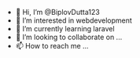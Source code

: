 - 👋 Hi, I’m @BiplovDutta123
- 👀 I’m interested in webdevelopment
- 🌱 I’m currently learning laravel
- 💞️ I’m looking to collaborate on ...
- 📫 How to reach me ...

<!---
BiplovDutta123/BiplovDutta123 is a ✨ special ✨ repository because its `README.md` (this file) appears on your GitHub profile.
You can click the Preview link to take a look at your changes.
--->
